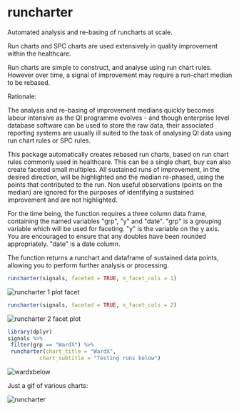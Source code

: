 # runcharter
Automated  analysis and re-basing of  runcharts at scale.


Run charts  and SPC charts are used extensively in quality improvement within the healthcare.

Run charts are simple to construct, and analyse using run chart rules.
However over time, a signal of improvement may require a run-chart median to be rebased. 

Rationale:

The analysis and re-basing of improvement medians quickly becomes labour intensive as the QI programme evolves - and though enterprise level database software can be used to store the raw data, their associated reporting systems are usually ill suited to the task of analysing QI data using run chart rules or SPC rules.


This package automatically creates rebased run charts, based on run chart rules commonly used in healthcare.
This can be a single chart, buy can also create faceted small multiples. 
All sustained runs of improvement, in the desired direction, will be highlighted and the median re-phased, using the points that contributed to the run. 
Non useful observations (points on the median) are ignored for the purposes of identifying a sustained improvement and are not highlighted. 


 For the time being, the function requires a three column data frame, containing the named variables "grp", "y" and "date".
 "grp" is a grouping variable which will be used for faceting. 
 "y" is the variable on the y axis. You are encouraged to ensure that any doubles have been rounded appropriately.
 "date" is a date column.
 
 The function returns  a runchart and  dataframe of sustained data points, allowing you to perform further analysis or processing. 
 
 ```r
 runcharter(signals, faceted = TRUE, n_facet_cols = 1)
 
 ```
 
 ![runcharter 1 plot facet](https://user-images.githubusercontent.com/3278367/49327073-e5b90a00-f553-11e8-8da2-2beb9c3d0b8e.png)


```r
runcharter(signals, faceted = TRUE, n_facet_cols = 2)

```

![runcharter 2 facet plot](https://user-images.githubusercontent.com/3278367/49327090-20bb3d80-f554-11e8-8dba-e3326dc04e3e.png)

 
 
 ```r
library(dplyr)
signals %>% 
  filter(grp == "WardX") %>% 
  runcharter(chart_title = "WardX", 
           chart_subtitle = "Testing runs below")

 ```
 
 ![wardxbelow](https://user-images.githubusercontent.com/3278367/49327115-b8b92700-f554-11e8-8427-f1bd7ad93611.png)
 
 
 Just a gif of various charts:
 
 ![runcharter](https://user-images.githubusercontent.com/3278367/49257408-2157b500-f42a-11e8-8d05-96cf8ba8b8f6.gif)


